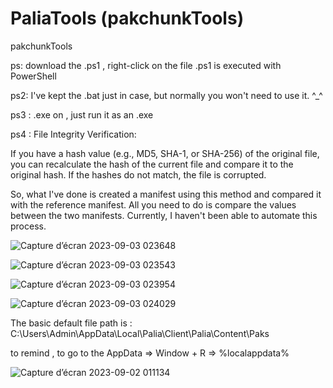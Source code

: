 # PaliaTools (pakchunkTools)
pakchunkTools

ps: download the .ps1 , right-click on the file .ps1 is executed with PowerShell

ps2: I've kept the .bat just in case, but normally you won't need to use it.  ^_^

ps3 : .exe on ,  just run it as an .exe

ps4 : File Integrity Verification:

If you have a hash value (e.g., MD5, SHA-1, or SHA-256) of the original file, you can recalculate the hash of the current file and compare it to the original hash. If the hashes do not match, the file is corrupted.

So, what I've done is created a manifest using this method and compared it with the reference manifest. All you need to do is compare the values between the two manifests. Currently, I haven't been able to automate this process.

![Capture d’écran 2023-09-03 023648](https://github.com/Popolia/PaliaTools-pakchunk-/assets/69745473/dee4372f-8093-45ff-a492-6b2dc7c8de24)

![Capture d’écran 2023-09-03 023543](https://github.com/Popolia/PaliaTools-pakchunk-/assets/69745473/520c0313-7f54-402f-a246-fbeda5a4c1ba)

![Capture d’écran 2023-09-03 023954](https://github.com/Popolia/PaliaTools-pakchunk-/assets/69745473/4992a1f5-05a2-4c8f-826f-7ff006e1b003)

![Capture d’écran 2023-09-03 024029](https://github.com/Popolia/PaliaTools-pakchunk-/assets/69745473/ce89d1d5-f168-47be-a4e5-81417fdacfe5)

The basic default file path is : C:\Users\Admin\AppData\Local\Palia\Client\Palia\Content\Paks

to remind  , to go to the AppData => Window + R => %localappdata%

![Capture d’écran 2023-09-02 011134](https://github.com/Popolia/PaliaTools-pakchunk-/assets/69745473/7939ed09-074a-4afc-8553-dbc8bb19478a)
